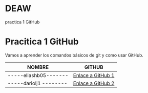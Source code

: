 # DEAW
practica 1 GitHub

# Pracitica 1 GitHub

Vamos a aprender los comandos básicos de git y como usar GitHub.

| NOMBRE                | GITHUB                                                 |
|-----------------------|--------------------------------------------------------|
| -----eliashb05------- | [Enlace a GitHub 1](https://github.com/dariolj1/DEAW)  |
| -----dariolj1 --------| [Enlace a GitHub 2](https://github.com/eliashb05/DEAW) |

